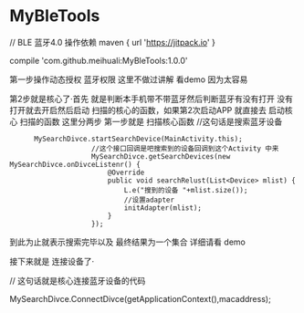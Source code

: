 # MyBleTools
// BLE 蓝牙4.0
操作依赖
	maven { url 'https://jitpack.io' }
  
   compile 'com.github.meihuali:MyBleTools:1.0.0' 
   
   第一步操作动态授权 蓝牙权限 这里不做过讲解 看demo  因为太容易
   
   第2步就是核心了·首先 就是判断本手机带不带蓝牙然后判断蓝牙有没有打开
   没有打开就去开启然后启动  扫描的核心的函数，如果第2次启动APP 就直接去
   启动核心 扫描的函数
   这里分两步 第一步就是 扫描核心函数 
       //这句话是搜索蓝牙设备
       
          MySearchDivce.startSearchDevice(MainActivity.this);
                        //这个接口回调是吧搜索到的设备回调到这个Activity 中来
                        MySearchDivce.getSearchDevices(new MySearchDivce.onDivceListenr() {
                            @Override
                            public void searchRelust(List<Device> mlist) {
                                L.e("搜到的设备 "+mlist.size());
                                //设置adapter
                                initAdapter(mlist);
                            }
                        });
 到此为止就表示搜索完毕以及 最终结果为一个集合 详细请看 demo
 
 接下来就是 连接设备了·
 
  // 这句话就是核心连接蓝牙设备的代码
  
  MySearchDivce.ConnectDivce(getApplicationContext(),macaddress);
   
   
   
   
   
